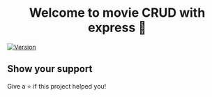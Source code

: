 <h1 align="center">Welcome to movie CRUD with express 👋</h1>
<p>
  <a href="https://www.npmjs.com/package/movie CRUD with express" target="_blank">
    <img alt="Version" src="https://img.shields.io/npm/v/movie CRUD with express.svg">
  </a>
</p>


## Show your support

Give a ⭐️ if this project helped you!
